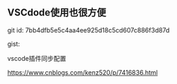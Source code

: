 ## VSCdode使用也很方便

git id:  7bb4dfb5e5c4aa4ee925d18c5cd607c886f3d87d

gist: <script src="https://gist.github.com/yunzhongfan/c50cccc4d85e1037d1353876ca1ae6bf.js"></script>

vscode插件同步配置

https://www.cnblogs.com/kenz520/p/7416836.html
